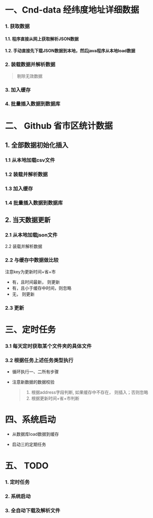 # 一、Cnd-data 经纬度地址详细数据

### 1. 获取数据

#### 1.1. 程序直接从网上获取解析JSON数据



#### 1.2. 手动直接先下载JSON数据到本地，然后java程序从本地load数据



### 2. 装载数据并解析数据

> 剔除无效数据

### 3.  加入缓存

### 4. 批量插入数据到数据库



# 二、 Github 省市区统计数据

## 1. 全部数据初始化插入

### 1.1 从本地加载csv文件

### 1.2 装载并解析数据

### 1.3 加入缓存

### 1.4 批量插入数据到数据库



## 2. 当天数据更新

### 2.1 从本地加载json文件

2.2 装载并解析数据

### 2.2 与缓存中数据做比较

注意key为更新时间+省+市

- 有，且时间最新， 则更新
- 有，且小于缓存中时间，则忽略
- 无， 则更新

### 2.3 更新



# 三、定时任务

### 3.1 每天定时获取某个文件夹的具体文件

### 3.2 根据任务上述任务类型执行

- 循环执行一、二所有步骤

- 注意新数据的数据校验

  > 1. 根据address字段判断, 如果缓存中不存在， 则插入；否则忽略
  > 2. 根据更新时间+省+市判断



# 四、系统启动 

- 从数据库load数据到缓存

- 启动三的定期任务



# 五、 TODO

### 1. 定时任务

### 2. 系统启动

### 3. 全自动下载及解析文件